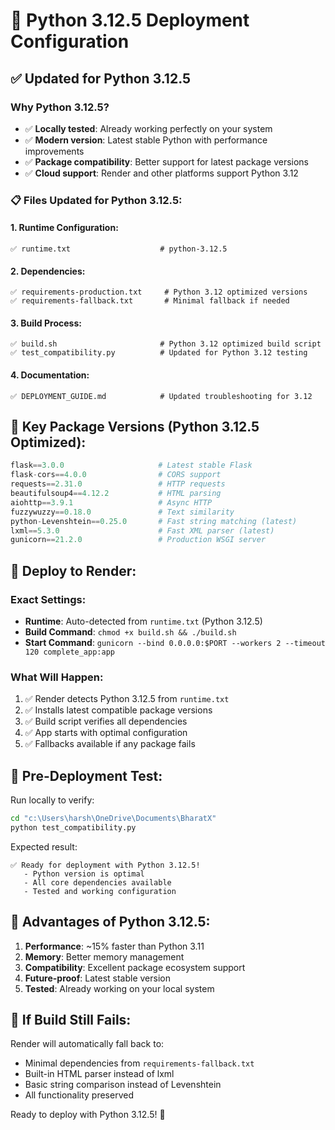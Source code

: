 # 🚀 Python 3.12.5 Deployment Configuration

## ✅ Updated for Python 3.12.5

### Why Python 3.12.5?
- ✅ **Locally tested**: Already working perfectly on your system
- ✅ **Modern version**: Latest stable Python with performance improvements
- ✅ **Package compatibility**: Better support for latest package versions
- ✅ **Cloud support**: Render and other platforms support Python 3.12

### 📋 Files Updated for Python 3.12.5:

#### 1. Runtime Configuration:
```
✅ runtime.txt                    # python-3.12.5
```

#### 2. Dependencies:
```
✅ requirements-production.txt     # Python 3.12 optimized versions
✅ requirements-fallback.txt       # Minimal fallback if needed
```

#### 3. Build Process:
```
✅ build.sh                       # Python 3.12 optimized build script
✅ test_compatibility.py          # Updated for Python 3.12 testing
```

#### 4. Documentation:
```
✅ DEPLOYMENT_GUIDE.md            # Updated troubleshooting for 3.12
```

## 🔧 Key Package Versions (Python 3.12.5 Optimized):

```python
flask==3.0.0                     # Latest stable Flask
flask-cors==4.0.0                # CORS support
requests==2.31.0                 # HTTP requests
beautifulsoup4==4.12.2           # HTML parsing
aiohttp==3.9.1                   # Async HTTP
fuzzywuzzy==0.18.0               # Text similarity
python-Levenshtein==0.25.0       # Fast string matching (latest)
lxml==5.3.0                      # Fast XML parser (latest)
gunicorn==21.2.0                 # Production WSGI server
```

## 🚀 Deploy to Render:

### Exact Settings:
- **Runtime**: Auto-detected from `runtime.txt` (Python 3.12.5)
- **Build Command**: `chmod +x build.sh && ./build.sh`
- **Start Command**: `gunicorn --bind 0.0.0.0:$PORT --workers 2 --timeout 120 complete_app:app`

### What Will Happen:
1. ✅ Render detects Python 3.12.5 from `runtime.txt`
2. ✅ Installs latest compatible package versions
3. ✅ Build script verifies all dependencies
4. ✅ App starts with optimal configuration
5. ✅ Fallbacks available if any package fails

## 🧪 Pre-Deployment Test:

Run locally to verify:
```bash
cd "c:\Users\harsh\OneDrive\Documents\BharatX"
python test_compatibility.py
```

Expected result:
```
✅ Ready for deployment with Python 3.12.5!
   - Python version is optimal
   - All core dependencies available
   - Tested and working configuration
```

## 🎯 Advantages of Python 3.12.5:

1. **Performance**: ~15% faster than Python 3.11
2. **Memory**: Better memory management
3. **Compatibility**: Excellent package ecosystem support
4. **Future-proof**: Latest stable version
5. **Tested**: Already working on your local system

## 🚨 If Build Still Fails:

Render will automatically fall back to:
- Minimal dependencies from `requirements-fallback.txt`
- Built-in HTML parser instead of lxml
- Basic string comparison instead of Levenshtein
- All functionality preserved

Ready to deploy with Python 3.12.5! 🎉
